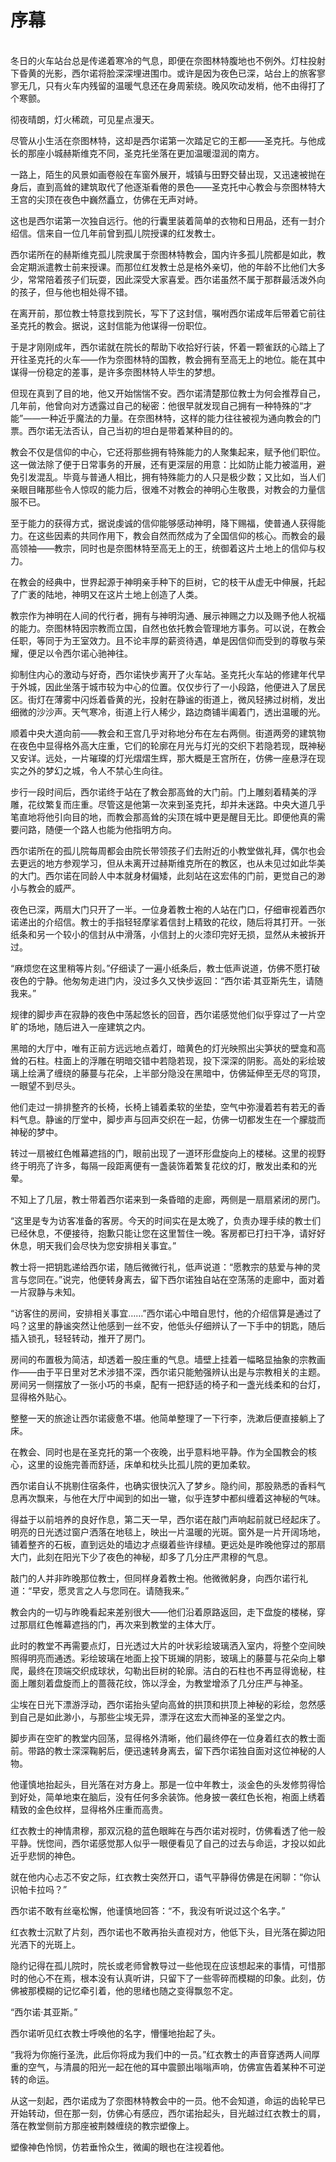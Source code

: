 # 序幕

<br>
冬日的火车站台总是传递着寒冷的气息，即便在奈图林特腹地也不例外。灯柱投射下昏黄的光影，西尔诺将脸深深埋进围巾。或许是因为夜色已深，站台上的旅客寥寥无几，只有火车内残留的温暖气息还在身周萦绕。晚风吹动发梢，他不由得打了个寒颤。

彻夜晴朗，灯火稀疏，可见星点漫天。

尽管从小生活在奈图林特，这却是西尔诺第一次踏足它的王都——圣克托。与他成长的那座小城赫斯维克不同，圣克托坐落在更加温暖湿润的南方。

一路上，陌生的风景如画卷般在车窗外展开，城镇与田野交替出现，又迅速被抛在身后，直到高耸的建筑取代了他逐渐看倦的景色——圣克托中心教会与奈图林特大王宫的尖顶在夜色中巍然矗立，仿佛在无声对峙。

这也是西尔诺第一次独自远行。他的行囊里装着简单的衣物和日用品，还有一封介绍信。信来自一位几年前曾到孤儿院授课的红发教士。

西尔诺所在的赫斯维克孤儿院隶属于奈图林特教会，国内许多孤儿院都是如此，教会定期派遣教士前来授课。而那位红发教士总是格外亲切，他的年龄不比他们大多少，常常陪着孩子们玩耍，因此深受大家喜爱。西尔诺虽然不属于那群最活泼外向的孩子，但与他也相处得不错。

在离开前，那位教士特意找到院长，写下了这封信，嘱咐西尔诺成年后带着它前往圣克托的教会。据说，这封信能为他谋得一份职位。

于是才刚刚成年，西尔诺就在院长的帮助下收拾好行装，怀着一颗雀跃的心踏上了开往圣克托的火车——作为奈图林特的国教，教会拥有至高无上的地位。能在其中谋得一份稳定的差事，是许多奈图林特人毕生的梦想。

但现在真到了目的地，他又开始惴惴不安。西尔诺清楚那位教士为何会推荐自己，几年前，他曾向对方透露过自己的秘密：他很早就发现自己拥有一种特殊的“才能”——一种近乎魔法的力量。在奈图林特，这样的能力往往被视为通向教会的门票。西尔诺无法否认，自己当初的坦白是带着某种目的的。

教会不仅是信仰的中心，它还将那些拥有特殊能力的人聚集起来，赋予他们职位。这一做法除了便于日常事务的开展，还有更深层的用意：比如防止能力被滥用，避免引发混乱。毕竟与普通人相比，拥有特殊能力的人只是极少数；又比如，当人们亲眼目睹那些令人惊叹的能力后，很难不对教会的神明心生敬畏，对教会的力量信服不已。

至于能力的获得方式，据说虔诚的信仰能够感动神明，降下赐福，使普通人获得能力。在这些因素的共同作用下，教会自然而然成为了全国信仰的核心。而教会的最高领袖——教宗，同时也是奈图林特至高无上的王，统御着这片土地上的信仰与权力。

在教会的经典中，世界起源于神明亲手种下的巨树，它的枝干从虚无中伸展，托起了广袤的陆地，神明又在这片土地上创造了人类。

教宗作为神明在人间的代行者，拥有与神明沟通、展示神赐之力以及赐予他人祝福的能力。奈图林特因宗教而立国，自然也依托教会管理地方事务。可以说，在教会任职，等同于为王室效力。且不论丰厚的薪资待遇，单是因信仰而受到的尊敬与荣耀，便足以令西尔诺心驰神往。

抑制住内心的激动与好奇，西尔诺快步离开了火车站。圣克托火车站的修建年代早于外城，因此坐落于城市较为中心的位置。仅仅步行了一小段路，他便进入了居民区。街灯在薄雾中闪烁着昏黄的光，投射在静谧的街道上，微风轻拂过树梢，发出细微的沙沙声。天气寒冷，街道上行人稀少，路边商铺半阖着门，透出温暖的光。

顺着中央大道向前——教会和王宫几乎对称地分布在左右两侧。街道两旁的建筑物在夜色中显得格外高大庄重，它们的轮廓在月光与灯光的交织下若隐若现，既神秘又安详。远处，一片璀璨的灯光熠熠生辉，那大概是王宫所在，仿佛一座悬浮在现实之外的梦幻之城，令人不禁心生向往。

步行一段时间后，西尔诺终于站在了教会那高耸的大门前。门上雕刻着精美的浮雕，花纹繁复而庄重。尽管这是他第一次来到圣克托，却并未迷路。中央大道几乎笔直地将他引向目的地，而教会那高耸的尖顶在城中更是醒目无比。即便他真的需要问路，随便一个路人也能为他指明方向。

西尔诺所在的孤儿院每周都会由院长带领孩子们去附近的小教堂做礼拜，偶尔也会去更远的地方参观学习，但从未离开过赫斯维克所在的教区，也从未见过如此华美的大门。西尔诺在同龄人中本就身材偏矮，此刻站在这宏伟的门前，更觉自己的渺小与教会的威严。

夜色已深，两扇大门只开了一半。一位身着教士袍的人站在门口，仔细审视着西尔诺递出的介绍信。教士的手指轻轻摩挲着信封上精致的花纹，随后将其打开。一张纸条和另一个较小的信封从中滑落，小信封上的火漆印完好无损，显然从未被拆开过。

“麻烦您在这里稍等片刻。”仔细读了一遍小纸条后，教士低声说道，仿佛不愿打破夜色的宁静。他匆匆走进门内，没过多久又快步返回：“西尔诺·其亚斯先生，请随我来。”

规律的脚步声在寂静的夜色中荡起悠长的回音，西尔诺感觉他们似乎穿过了一片空旷的场地，随后进入一座建筑之内。

黑暗的大厅中，唯有正前方远远地点着灯，暗黄色的灯光映照出尖笋状的壁龛和高耸的石柱。柱面上的浮雕在明暗交错中若隐若现，投下深深的阴影。高处的彩绘玻璃上绘满了缠绕的藤蔓与花朵，上半部分隐没在黑暗中，仿佛延伸至无尽的穹顶，一眼望不到尽头。

他们走过一排排整齐的长椅，长椅上铺着柔软的坐垫，空气中弥漫着若有若无的香料气息。静谧的厅堂中，脚步声与回声交织在一起，仿佛一切都发生在一个朦胧而神秘的梦中。

转过一扇被红色帷幕遮挡的门，眼前出现了一道环形盘旋向上的楼梯。这里的视野终于明亮了许多，每隔一段距离便有一盏装饰着繁复花纹的灯，散发出柔和的光晕。

不知上了几层，教士带着西尔诺来到一条昏暗的走廊，两侧是一扇扇紧闭的房门。

“这里是专为访客准备的客房。今天的时间实在是太晚了，负责办理手续的教士们已经休息，不便接待，抱歉只能让您在这里暂住一晚。客房都已打扫干净，请好好休息，明天我们会尽快为您安排相关事宜。”

教士将一把钥匙递给西尔诺，随后微微行礼，低声说道：“愿教宗的慈爱与神的灵言与您同在。”说完，他便转身离去，留下西尔诺独自站在空荡荡的走廊中，面对着一片寂静与未知。

“访客住的房间，安排相关事宜……”西尔诺心中暗自思忖，他的介绍信算是通过了吗？这里的静谧突然让他感到一丝不安，他低头仔细辨认了一下手中的钥匙，随后插入锁孔，轻轻转动，推开了房门。

房间的布置极为简洁，却透着一股庄重的气息。墙壁上挂着一幅略显抽象的宗教画作——由于平日里对艺术涉猎不深，西尔诺只能勉强辨认出是与宗教相关的主题。房间另一侧摆放了一张小巧的书桌，配有一把舒适的椅子和一盏光线柔和的台灯，显得格外贴心。

整整一天的旅途让西尔诺疲惫不堪。他简单整理了一下行李，洗漱后便直接躺上了床。

在教会、同时也是在圣克托的第一个夜晚，出乎意料地平静。作为全国教会的核心，这里的设施完善而舒适，床单和枕头比孤儿院的更加柔软。

西尔诺自认不挑剔住宿条件，也确实很快沉入了梦乡。隐约间，那股熟悉的香料气息再次飘来，与他在大厅中闻到的如出一辙，似乎连梦中都纠缠着这神秘的气味。

得益于以前培养的良好作息，第二天一早，西尔诺在敲门声响起前就已经起床了。明亮的日光透过窗户洒落在地毯上，映出一片温暖的光斑。窗外是一片开阔场地，铺着整齐的石板，直到远处的墙边才点缀着些许绿植。更远处是昨晚他穿过的那扇大门，此刻在阳光下少了夜色的神秘，却多了几分庄严肃穆的气息。

敲门的人并非昨晚那位教士，但同样身着教士袍。他微微躬身，向西尔诺行礼道：“早安，愿灵言之人与您同在。请随我来。”

教会内的一切与昨晚看起来差别很大——他们沿着原路返回，走下盘旋的楼梯，穿过那扇红色帷幕遮挡的门，再次来到教堂的主体大厅。

此时的教堂不再需要点灯，日光透过大片的叶状彩绘玻璃洒入室内，将整个空间映照得明亮而通透。彩绘玻璃在地面上投下斑斓的阴影，玻璃上的藤蔓与花朵向上攀爬，最终在顶端交织成球状，勾勒出巨树的轮廓。洁白的石柱也不再显得诡秘，柱面上雕刻着盘旋而上的蔷薇花纹，饰以浮金，为教堂增添了几分庄严与神圣。

尘埃在日光下漂游浮动，西尔诺抬头望向高耸的拱顶和拱顶上神秘的彩绘，忽然感到自己是如此渺小，与那些尘埃无异，漂浮在这宏大而神圣的圣堂之内。

脚步声在空旷的教堂内回荡，显得格外清晰，他们最终停在一位身着红衣的教士面前。带路的教士深深鞠躬后，便迅速转身离去，留下西尔诺独自面对这位神秘的人物。

他谨慎地抬起头，目光落在对方身上。那是一位中年教士，淡金色的头发修剪得恰到好处，简单地束在脑后，没有任何多余装饰。他身披一袭红色长袍，袍面上绣着精致的金色纹样，显得格外庄重而高贵。

红衣教士的神情肃穆，那双沉稳的蓝色眼眸在与西尔诺对视时，仿佛看透了他一般平静。恍惚间，西尔诺感觉那人似乎一眼便看见了自己的过去与命运，才投以如此近乎悲悯的神色。

就在他内心忐忑不安之际，红衣教士突然开口，语气平静得仿佛是在闲聊：“你认识帕卡拉吗？”

西尔诺不敢有丝毫松懈，他谨慎地回答：“不，我没有听说过这个名字。”

红衣教士沉默了片刻，西尔诺也不敢再抬头直视对方，他低下头，目光落在脚边阳光洒下的光斑上。

隐约记得在孤儿院时，院长或老师曾教导过一些他现在应该想起来的事情，可惜那时的他心不在焉，根本没有认真听讲，只留下了一些零碎而模糊的印象。此刻，仿佛被那模糊的记忆牵引着，他的思绪也随之变得飘忽不定。

“西尔诺·其亚斯。”

西尔诺听见红衣教士呼唤他的名字，懵懂地抬起了头。

“我将为你施行圣洗，此后你将成为我们中的一员。”红衣教士的声音穿透两人间厚重的空气，与清晨的阳光一起在他的耳中震颤出嗡嗡声响，仿佛宣告着某种不可逆转的命运。

从这一刻起，西尔诺成为了奈图林特教会中的一员。他不会知道，命运的齿轮早已开始转动，但在那一刻，仿佛心有感应，西尔诺抬起头，目光越过红衣教士的肩，落在教堂侧前方那座被荆棘缠绕的教宗塑像上。

塑像神色怜悯，仿若垂怜众生，微阖的眼也在注视着他。
